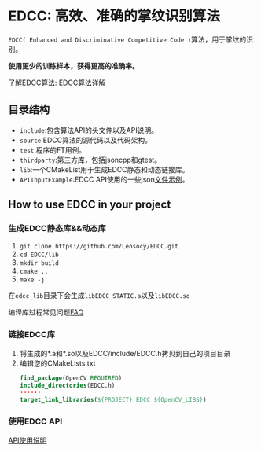 # EDCC: 高效、准确的掌纹识别算法

`EDCC( Enhanced and Discriminative Competitive Code )`算法，用于掌纹的识别。

**使用更少的训练样本，获得更高的准确率。**

了解EDCC算法: [EDCC算法详解](https://leosocy.github.io/2017/10/18/EDCC%E7%AE%97%E6%B3%95%E8%AF%A6%E8%A7%A3/)

## 目录结构

- `include`:包含算法API的头文件以及API说明。
- `source`:EDCC算法的源代码以及代码架构。
- `test`:程序的FT用例。
- `thirdparty`:第三方库，包括jsoncpp和gtest。
- `lib`:一个CMakeList用于生成EDCC静态和动态链接库。
- `APIInputExample`:EDCC API使用的一些json[文件示例](https://github.com/Leosocy/EDCC/tree/master/APIInputExample)。

## How to use EDCC in your project

### 生成EDCC静态库&&动态库

1. `git clone https://github.com/Leosocy/EDCC.git`
1. `cd EDCC/lib`
1. `mkdir build`
1. `cmake ..`
1. `make -j`

在`edcc_lib`目录下会生成`libEDCC_STATIC.a`以及`libEDCC.so`

编译库过程常见问题[FAQ](https://github.com/Leosocy/EDCC/tree/master/lib)

### 链接EDCC库

1. 将生成的\*.a和\*.so以及EDCC/include/EDCC.h拷贝到自己的项目目录
1. 编辑您的CMakeLists.txt
    ```cmake
    find_package(OpenCV REQUIRED)
    include_directories(EDCC.h)
    ······
    target_link_libraries(${PROJECT} EDCC ${OpenCV_LIBS})
    ```

### 使用EDCC API

[API使用说明](https://github.com/Leosocy/EDCC/tree/master/include)
